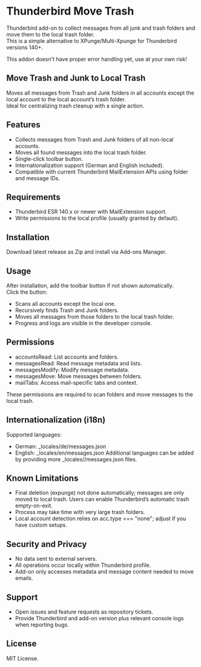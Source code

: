 # Thunderbird Move Trash
Thunderbird add-on to collect messages from all junk and trash folders and move them to the local trash folder.\
This is a simple alternative to XPunge/Multi-Xpunge for Thunderbird versions 140+.

This addon doesn't have proper error handling yet, use at your own risk!

## Move Trash and Junk to Local Trash

Moves all messages from Trash and Junk folders in all accounts except the local account to the local account’s trash folder.\
Ideal for centralizing trash cleanup with a single action.

## Features
- Collects messages from Trash and Junk folders of all non-local accounts.
- Moves all found messages into the local trash folder.
- Single-click toolbar button.
- Internationalization support (German and English included).
- Compatible with current Thunderbird MailExtension APIs using folder and message IDs.

## Requirements
- Thunderbird ESR 140.x or newer with MailExtension support.
- Write permissions to the local profile (usually granted by default).

## Installation
Download latest release as Zip and install via Add-ons Manager.

## Usage
After installation, add the toolbar button if not shown automatically.\
Click the button:
- Scans all accounts except the local one.
- Recursively finds Trash and Junk folders.
- Moves all messages from those folders to the local trash folder.
- Progress and logs are visible in the developer console.

## Permissions
- accountsRead: List accounts and folders.
- messagesRead: Read message metadata and lists.
- messagesModify: Modify message metadata.
- messagesMove: Move messages between folders.
- mailTabs: Access mail-specific tabs and context.

These permissions are required to scan folders and move messages to the local trash.

## Internationalization (i18n)
Supported languages:
- German: _locales/de/messages.json
- English: _locales/en/messages.json
Additional languages can be added by providing more _locales/<locale>/messages.json files.

## Known Limitations
- Final deletion (expunge) not done automatically; messages are only moved to local trash. Users can enable Thunderbird’s automatic trash empty-on-exit.
- Process may take time with very large trash folders.
- Local account detection relies on acc.type === "none"; adjust if you have custom setups.

## Security and Privacy
- No data sent to external servers.
- All operations occur locally within Thunderbird profile.
- Add-on only accesses metadata and message content needed to move emails.

## Support
- Open issues and feature requests as repository tickets.
- Provide Thunderbird and add-on version plus relevant console logs when reporting bugs.

## License
MIT License.
